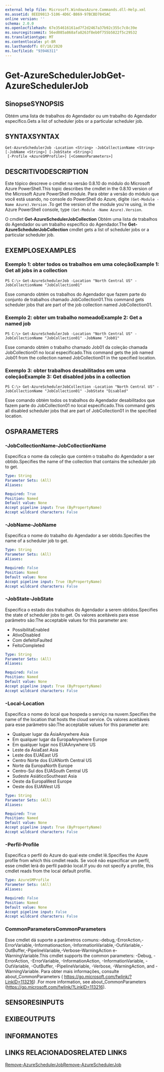 ```yaml
---
external help file: Microsoft.WindowsAzure.Commands.dll-Help.xml
ms.assetid: 8EED9813-5106-4D6C-B869-97BCBD7845AC
online version: ''
schema: 2.0.0
ms.openlocfilehash: 67e354616161ad7f2d2467a37b92c355c7c8c39e
ms.sourcegitcommit: 56ed085a868afa8263f8eb0f755b5822f5c29532
ms.translationtype: MT
ms.contentlocale: pt-BR
ms.lasthandoff: 07/18/2020
ms.locfileid: "93946311"
---
```

# <span data-ttu-id="2914f-101">Get-AzureSchedulerJob</span><span class="sxs-lookup"><span data-stu-id="2914f-101">Get-AzureSchedulerJob</span></span>

## <span data-ttu-id="2914f-102">Sinopse</span><span class="sxs-lookup"><span data-stu-id="2914f-102">SYNOPSIS</span></span>
<span data-ttu-id="2914f-103">Obtém uma lista de trabalhos do Agendador ou um trabalho do Agendador específico.</span><span class="sxs-lookup"><span data-stu-id="2914f-103">Gets a list of scheduler jobs or a particular scheduler job.</span></span>

## <span data-ttu-id="2914f-104">SYNTAX</span><span class="sxs-lookup"><span data-stu-id="2914f-104">SYNTAX</span></span>

```
Get-AzureSchedulerJob -Location <String> -JobCollectionName <String> [-JobName <String>] [-JobState <String>]
 [-Profile <AzureSMProfile>] [<CommonParameters>]
```

## <span data-ttu-id="2914f-105">DESCRITIVO</span><span class="sxs-lookup"><span data-stu-id="2914f-105">DESCRIPTION</span></span>
<span data-ttu-id="2914f-106">Este tópico descreve o cmdlet na versão 0.8.10 do módulo do Microsoft Azure PowerShell.</span><span class="sxs-lookup"><span data-stu-id="2914f-106">This topic describes the cmdlet in the 0.8.10 version of the Microsoft Azure PowerShell module.</span></span>
<span data-ttu-id="2914f-107">Para obter a versão do módulo que você está usando, no console do PowerShell do Azure, digite `(Get-Module -Name Azure).Version` .</span><span class="sxs-lookup"><span data-stu-id="2914f-107">To get the version of the module you're using, in the Azure PowerShell console, type `(Get-Module -Name Azure).Version`.</span></span>

<span data-ttu-id="2914f-108">O cmdlet **Get-AzureSchedulerJobCollection** Obtém uma lista de trabalhos do Agendador ou um trabalho específico do Agendador.</span><span class="sxs-lookup"><span data-stu-id="2914f-108">The **Get-AzureSchedulerJobCollection** cmdlet gets a list of scheduler jobs or a particular scheduler job.</span></span>

## <span data-ttu-id="2914f-109">EXEMPLOS</span><span class="sxs-lookup"><span data-stu-id="2914f-109">EXAMPLES</span></span>

### <span data-ttu-id="2914f-110">Exemplo 1: obter todos os trabalhos em uma coleção</span><span class="sxs-lookup"><span data-stu-id="2914f-110">Example 1: Get all jobs in a collection</span></span>
```
PS C:\> Get-AzureSchedulerJob -Location "North Central US" -JobCollectionName "JobCollection01"
```

<span data-ttu-id="2914f-111">Esse comando obtém os trabalhos do Agendador que fazem parte do conjunto de trabalhos chamado JobCollection01.</span><span class="sxs-lookup"><span data-stu-id="2914f-111">This command gets scheduler jobs that are part of the job collection named JobCollection01.</span></span>

### <span data-ttu-id="2914f-112">Exemplo 2: obter um trabalho nomeado</span><span class="sxs-lookup"><span data-stu-id="2914f-112">Example 2: Get a named job</span></span>
```
PS C:\> Get-AzureSchedulerJob -Location "North Central US" -JobCollectionName "JobCollection01" -JobName "Job01"
```

<span data-ttu-id="2914f-113">Esse comando obtém o trabalho chamado Job01 da coleção chamada JobCollection01 no local especificado.</span><span class="sxs-lookup"><span data-stu-id="2914f-113">This command gets the job named Job01 from the collection named JobCollection01 in the specified location.</span></span>

### <span data-ttu-id="2914f-114">Exemplo 3: obter trabalhos desabilitados em uma coleção</span><span class="sxs-lookup"><span data-stu-id="2914f-114">Example 3: Get disabled jobs in a collection</span></span>
```
PS C:\> Get-AzureSchedulerJobCollection -Location "North Central US" -JobCollectionName "JobCollection01" -JobState "Disabled"
```

<span data-ttu-id="2914f-115">Esse comando obtém todos os trabalhos do Agendador desabilitados que fazem parte do JobCollection01 no local especificado.</span><span class="sxs-lookup"><span data-stu-id="2914f-115">This command gets all disabled scheduler jobs that are part of JobCollection01 in the specified location.</span></span>

## <span data-ttu-id="2914f-116">OS</span><span class="sxs-lookup"><span data-stu-id="2914f-116">PARAMETERS</span></span>

### <span data-ttu-id="2914f-117">-JobCollectionName</span><span class="sxs-lookup"><span data-stu-id="2914f-117">-JobCollectionName</span></span>
<span data-ttu-id="2914f-118">Especifica o nome da coleção que contém o trabalho do Agendador a ser obtido.</span><span class="sxs-lookup"><span data-stu-id="2914f-118">Specifies the name of the collection that contains the scheduler job to get.</span></span>

```yaml
Type: String
Parameter Sets: (All)
Aliases: 

Required: True
Position: Named
Default value: None
Accept pipeline input: True (ByPropertyName)
Accept wildcard characters: False
```

### <span data-ttu-id="2914f-119">-JobName</span><span class="sxs-lookup"><span data-stu-id="2914f-119">-JobName</span></span>
<span data-ttu-id="2914f-120">Especifica o nome do trabalho do Agendador a ser obtido.</span><span class="sxs-lookup"><span data-stu-id="2914f-120">Specifies the name of a scheduler job to get.</span></span>

```yaml
Type: String
Parameter Sets: (All)
Aliases: 

Required: False
Position: Named
Default value: None
Accept pipeline input: True (ByPropertyName)
Accept wildcard characters: False
```

### <span data-ttu-id="2914f-121">-JobState</span><span class="sxs-lookup"><span data-stu-id="2914f-121">-JobState</span></span>
<span data-ttu-id="2914f-122">Especifica o estado dos trabalhos do Agendador a serem obtidos.</span><span class="sxs-lookup"><span data-stu-id="2914f-122">Specifies the state of scheduler jobs to get.</span></span>
<span data-ttu-id="2914f-123">Os valores aceitáveis para esse parâmetro são:</span><span class="sxs-lookup"><span data-stu-id="2914f-123">The acceptable values for this parameter are:</span></span>

- <span data-ttu-id="2914f-124">Possibilita</span><span class="sxs-lookup"><span data-stu-id="2914f-124">Enabled</span></span>
- <span data-ttu-id="2914f-125">Ativo</span><span class="sxs-lookup"><span data-stu-id="2914f-125">Disabled</span></span>
- <span data-ttu-id="2914f-126">Com defeito</span><span class="sxs-lookup"><span data-stu-id="2914f-126">Faulted</span></span>
- <span data-ttu-id="2914f-127">Feito</span><span class="sxs-lookup"><span data-stu-id="2914f-127">Completed</span></span>

```yaml
Type: String
Parameter Sets: (All)
Aliases: 

Required: False
Position: Named
Default value: None
Accept pipeline input: True (ByPropertyName)
Accept wildcard characters: False
```

### <span data-ttu-id="2914f-128">-Local</span><span class="sxs-lookup"><span data-stu-id="2914f-128">-Location</span></span>
<span data-ttu-id="2914f-129">Especifica o nome do local que hospeda o serviço na nuvem.</span><span class="sxs-lookup"><span data-stu-id="2914f-129">Specifies the name of the location that hosts the cloud service.</span></span>
<span data-ttu-id="2914f-130">Os valores aceitáveis para esse parâmetro são:</span><span class="sxs-lookup"><span data-stu-id="2914f-130">The acceptable values for this parameter are:</span></span>

- <span data-ttu-id="2914f-131">Qualquer lugar da Ásia</span><span class="sxs-lookup"><span data-stu-id="2914f-131">Anywhere Asia</span></span>
- <span data-ttu-id="2914f-132">Em qualquer lugar da Europa</span><span class="sxs-lookup"><span data-stu-id="2914f-132">Anywhere Europe</span></span>
- <span data-ttu-id="2914f-133">Em qualquer lugar nos EUA</span><span class="sxs-lookup"><span data-stu-id="2914f-133">Anywhere US</span></span>
- <span data-ttu-id="2914f-134">Leste da Ásia</span><span class="sxs-lookup"><span data-stu-id="2914f-134">East Asia</span></span>
- <span data-ttu-id="2914f-135">Leste dos EUA</span><span class="sxs-lookup"><span data-stu-id="2914f-135">East US</span></span>
- <span data-ttu-id="2914f-136">Centro Norte dos EUA</span><span class="sxs-lookup"><span data-stu-id="2914f-136">North Central US</span></span>
- <span data-ttu-id="2914f-137">Norte da Europa</span><span class="sxs-lookup"><span data-stu-id="2914f-137">North Europe</span></span>
- <span data-ttu-id="2914f-138">Centro-Sul dos EUA</span><span class="sxs-lookup"><span data-stu-id="2914f-138">South Central US</span></span>
- <span data-ttu-id="2914f-139">Sudeste Asiático</span><span class="sxs-lookup"><span data-stu-id="2914f-139">Southeast Asia</span></span>
- <span data-ttu-id="2914f-140">Oeste da Europa</span><span class="sxs-lookup"><span data-stu-id="2914f-140">West Europe</span></span>
- <span data-ttu-id="2914f-141">Oeste dos EUA</span><span class="sxs-lookup"><span data-stu-id="2914f-141">West US</span></span>

```yaml
Type: String
Parameter Sets: (All)
Aliases: 

Required: True
Position: Named
Default value: None
Accept pipeline input: True (ByPropertyName)
Accept wildcard characters: False
```

### <span data-ttu-id="2914f-142">-Perfil</span><span class="sxs-lookup"><span data-stu-id="2914f-142">-Profile</span></span>
<span data-ttu-id="2914f-143">Especifica o perfil do Azure do qual este cmdlet lê.</span><span class="sxs-lookup"><span data-stu-id="2914f-143">Specifies the Azure profile from which this cmdlet reads.</span></span>
<span data-ttu-id="2914f-144">Se você não especificar um perfil, esse cmdlet lerá do perfil padrão local.</span><span class="sxs-lookup"><span data-stu-id="2914f-144">If you do not specify a profile, this cmdlet reads from the local default profile.</span></span>

```yaml
Type: AzureSMProfile
Parameter Sets: (All)
Aliases: 

Required: False
Position: Named
Default value: None
Accept pipeline input: False
Accept wildcard characters: False
```

### <span data-ttu-id="2914f-145">CommonParameters</span><span class="sxs-lookup"><span data-stu-id="2914f-145">CommonParameters</span></span>
<span data-ttu-id="2914f-146">Esse cmdlet dá suporte a parâmetros comuns:-debug,-ErrorAction,-ErrorVariable,-Informationaction,-InformationVariable,-OutVariable,-OutBuffer,-PipelineVariable,-Verbose-WarningAction e-WarningVariable.</span><span class="sxs-lookup"><span data-stu-id="2914f-146">This cmdlet supports the common parameters: -Debug, -ErrorAction, -ErrorVariable, -InformationAction, -InformationVariable, -OutVariable, -OutBuffer, -PipelineVariable, -Verbose, -WarningAction, and -WarningVariable.</span></span> <span data-ttu-id="2914f-147">Para obter mais informações, consulte about_CommonParameters ( https://go.microsoft.com/fwlink/?LinkID=113216) .</span><span class="sxs-lookup"><span data-stu-id="2914f-147">For more information, see about_CommonParameters (https://go.microsoft.com/fwlink/?LinkID=113216).</span></span>

## <span data-ttu-id="2914f-148">SENSORES</span><span class="sxs-lookup"><span data-stu-id="2914f-148">INPUTS</span></span>

## <span data-ttu-id="2914f-149">EXIBE</span><span class="sxs-lookup"><span data-stu-id="2914f-149">OUTPUTS</span></span>

## <span data-ttu-id="2914f-150">INFORMA</span><span class="sxs-lookup"><span data-stu-id="2914f-150">NOTES</span></span>

## <span data-ttu-id="2914f-151">LINKS RELACIONADOS</span><span class="sxs-lookup"><span data-stu-id="2914f-151">RELATED LINKS</span></span>

[<span data-ttu-id="2914f-152">Remove-AzureSchedulerJob</span><span class="sxs-lookup"><span data-stu-id="2914f-152">Remove-AzureSchedulerJob</span></span>](./Remove-AzureSchedulerJob.md)


